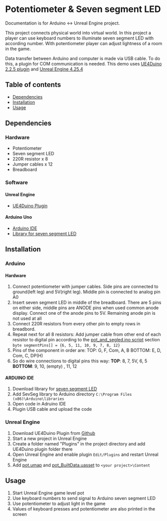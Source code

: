 # Potentiometer & Seven segment LED
Documentation is for Arduino <-> Unreal Engine project.

This project connects physical world into virtual world. In this project a player can use keyboard numbers to illuminate seven segment LED with according number. With potentiometer player can adjust lightness of a room in the game.

Data transfer between Arduino and computer is made via USB cable. To do this, a plugin for COM communication is needed. This demo uses [UE4Duino 2.2.5 plugin](https://github.com/RVillani/UE4Duino) and [Unreal Engine 4.25.4](https://www.unrealengine.com/en-US/)

## Table of contents
* [Dependencies](#dependencies)
* [Installation](#installation)
* [Usage](#usage)

## Dependencies

### Hardware
* Potentiometer
* Seven segment LED
* 220R resistor x 8
* Jumper cables x 12
* Breadboard

### Software

#### Unreal Engine
* [UE4Duino Plugin](https://github.com/RVillani/UE4Duino)

#### Arduino Uno
* [Arduino IDE](https://www.arduino.cc/en/software)
* [Library for seven segment LED](https://github.com/DeanIsMe/SevSeg)

## Installation

### Arduino

#### Hardware
1. Connect potentiometer with jumper cables. Side pins are connected to ground(left leg) and 5V(right leg). Middle pin is connected to analog pin A0
2. Insert seven segment LED in middle of the breadboard. There are 5 pins on either side, middle pins are ANODE pins when used common anode display. Connect one of the anode pins to 5V. Remaining anode pin is not used at all
3. Connect 220R resistors from every other pin to empty rows in breadbord. 
4. Repeat next for all 8 resistors: Add jumper cable from other end of each resistor to digital pin according to the [pot_and_segled.ino script](./pot_and_segled.ino)  section `byte segmentPins[] = {6, 5, 11, 10, 9, 7, 8, 12}`
5. Pins of the component in order are:
    TOP: G, F, Com, A, B
    BOTTOM: E, D, Com, C, DP(H)
6. So do wire connections to digital pins this way:
    **TOP**: 8, 7, 5V, 6, 5
    **BOTTOM**: 9, 10, (empty) , 11, 12

#### ARDUINO IDE
1. Download library for [seven segment LED](https://github.com/DeanIsMe/SevSeg)
2. Add SevSeg library to Arduino directory `C:\Program Files (x86)\Arduino\libraries`
3. Open code in Adruino IDE
4. Plugin USB cable and upload the code


### Unreal Engine
1. Download UE4Duino Plugin from [Github]((https://github.com/RVillani/UE4Duino))
2. Start a new project in Unreal Engine
3. Create a folder named "Plugins" in the project directory and add UE4Duino plugin folder there
4. Open Unreal Engine and enable plugin `Edit/Plugins` and restart Unreal Engine
5. Add [pot.umap](./pot.umap) and [pot_BuiltData.uasset](./pot_BuiltData.uasset) to `<your project>\Content`

## Usage

1. Start Unreal Engine game level pot
2. Use keyboard numbers to send signal to Arduino seven segment LED
3. Use potentiometer to adjust light in the game
4. Values of keyboard presses and potentiometer are also printed in the screen
